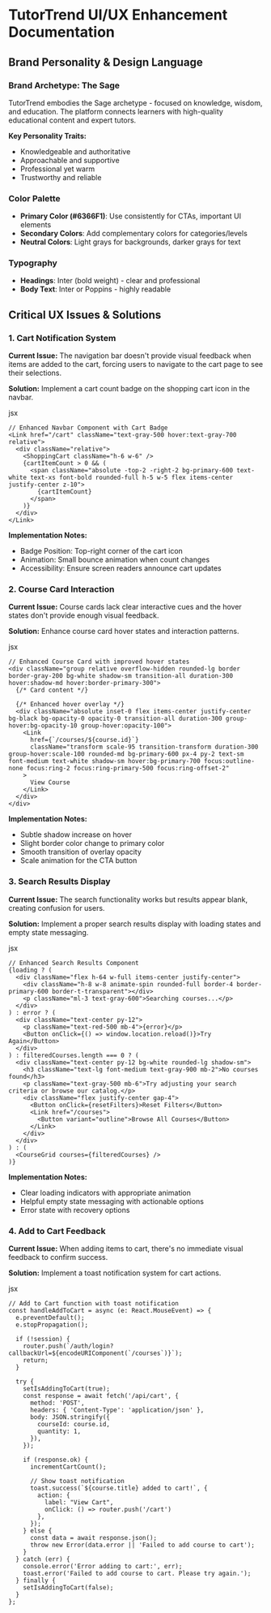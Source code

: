 TutorTrend UI/UX Enhancement Documentation
==========================================

Brand Personality & Design Language
-----------------------------------

### Brand Archetype: The Sage

TutorTrend embodies the Sage archetype - focused on knowledge, wisdom, and education. The platform connects learners with high-quality educational content and expert tutors.

**Key Personality Traits:**

-   Knowledgeable and authoritative
-   Approachable and supportive
-   Professional yet warm
-   Trustworthy and reliable

### Color Palette

-   **Primary Color (#6366F1)**: Use consistently for CTAs, important UI elements
-   **Secondary Colors**: Add complementary colors for categories/levels
-   **Neutral Colors**: Light grays for backgrounds, darker grays for text

### Typography

-   **Headings**: Inter (bold weight) - clear and professional
-   **Body Text**: Inter or Poppins - highly readable

Critical UX Issues & Solutions
------------------------------

### 1\. Cart Notification System

**Current Issue:** The navigation bar doesn't provide visual feedback when items are added to the cart, forcing users to navigate to the cart page to see their selections.

**Solution:** Implement a cart count badge on the shopping cart icon in the navbar.

jsx

```
// Enhanced Navbar Component with Cart Badge
<Link href="/cart" className="text-gray-500 hover:text-gray-700 relative">
  <div className="relative">
    <ShoppingCart className="h-6 w-6" />
    {cartItemCount > 0 && (
      <span className="absolute -top-2 -right-2 bg-primary-600 text-white text-xs font-bold rounded-full h-5 w-5 flex items-center justify-center z-10">
        {cartItemCount}
      </span>
    )}
  </div>
</Link>
```

**Implementation Notes:**

-   Badge Position: Top-right corner of the cart icon
-   Animation: Small bounce animation when count changes
-   Accessibility: Ensure screen readers announce cart updates

### 2\. Course Card Interaction

**Current Issue:** Course cards lack clear interactive cues and the hover states don't provide enough visual feedback.

**Solution:** Enhance course card hover states and interaction patterns.

jsx

```
// Enhanced Course Card with improved hover states
<div className="group relative overflow-hidden rounded-lg border border-gray-200 bg-white shadow-sm transition-all duration-300 hover:shadow-md hover:border-primary-300">
  {/* Card content */}

  {/* Enhanced hover overlay */}
  <div className="absolute inset-0 flex items-center justify-center bg-black bg-opacity-0 opacity-0 transition-all duration-300 group-hover:bg-opacity-10 group-hover:opacity-100">
    <Link
      href={`/courses/${course.id}`}
      className="transform scale-95 transition-transform duration-300 group-hover:scale-100 rounded-md bg-primary-600 px-4 py-2 text-sm font-medium text-white shadow-sm hover:bg-primary-700 focus:outline-none focus:ring-2 focus:ring-primary-500 focus:ring-offset-2"
    >
      View Course
    </Link>
  </div>
</div>
```

**Implementation Notes:**

-   Subtle shadow increase on hover
-   Slight border color change to primary color
-   Smooth transition of overlay opacity
-   Scale animation for the CTA button

### 3\. Search Results Display

**Current Issue:** The search functionality works but results appear blank, creating confusion for users.

**Solution:** Implement a proper search results display with loading states and empty state messaging.

jsx

```
// Enhanced Search Results Component
{loading ? (
  <div className="flex h-64 w-full items-center justify-center">
    <div className="h-8 w-8 animate-spin rounded-full border-4 border-primary-600 border-t-transparent"></div>
    <p className="ml-3 text-gray-600">Searching courses...</p>
  </div>
) : error ? (
  <div className="text-center py-12">
    <p className="text-red-500 mb-4">{error}</p>
    <Button onClick={() => window.location.reload()}>Try Again</Button>
  </div>
) : filteredCourses.length === 0 ? (
  <div className="text-center py-12 bg-white rounded-lg shadow-sm">
    <h3 className="text-lg font-medium text-gray-900 mb-2">No courses found</h3>
    <p className="text-gray-500 mb-6">Try adjusting your search criteria or browse our catalog.</p>
    <div className="flex justify-center gap-4">
      <Button onClick={resetFilters}>Reset Filters</Button>
      <Link href="/courses">
        <Button variant="outline">Browse All Courses</Button>
      </Link>
    </div>
  </div>
) : (
  <CourseGrid courses={filteredCourses} />
)}
```

**Implementation Notes:**

-   Clear loading indicators with appropriate animation
-   Helpful empty state messaging with actionable options
-   Error state with recovery options

### 4\. Add to Cart Feedback

**Current Issue:** When adding items to cart, there's no immediate visual feedback to confirm success.

**Solution:** Implement a toast notification system for cart actions.

jsx

```
// Add to Cart function with toast notification
const handleAddToCart = async (e: React.MouseEvent) => {
  e.preventDefault();
  e.stopPropagation();

  if (!session) {
    router.push(`/auth/login?callbackUrl=${encodeURIComponent(`/courses`)}`);
    return;
  }

  try {
    setIsAddingToCart(true);
    const response = await fetch('/api/cart', {
      method: 'POST',
      headers: { 'Content-Type': 'application/json' },
      body: JSON.stringify({
        courseId: course.id,
        quantity: 1,
      }),
    });

    if (response.ok) {
      incrementCartCount();

      // Show toast notification
      toast.success(`${course.title} added to cart!`, {
        action: {
          label: "View Cart",
          onClick: () => router.push('/cart')
        },
      });
    } else {
      const data = await response.json();
      throw new Error(data.error || 'Failed to add course to cart');
    }
  } catch (err) {
    console.error('Error adding to cart:', err);
    toast.error('Failed to add course to cart. Please try again.');
  } finally {
    setIsAddingToCart(false);
  }
};
```